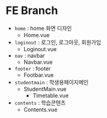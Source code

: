 # FE Branch

- `home` : home 화면 디자인
  - Home.vue
- `loginout` : 로그인, 로그아웃, 회원가입
  - Loginout.vue
- `nav` : navbar
  - Navbar.vue
- `footer` : footer
  - Footbar.vue
- `studentmain` : 학생용페이지메인
  - StudentMain.vue
    - Timetable.vue
- `contents` : 학습콘텐츠
  - Contents.vue